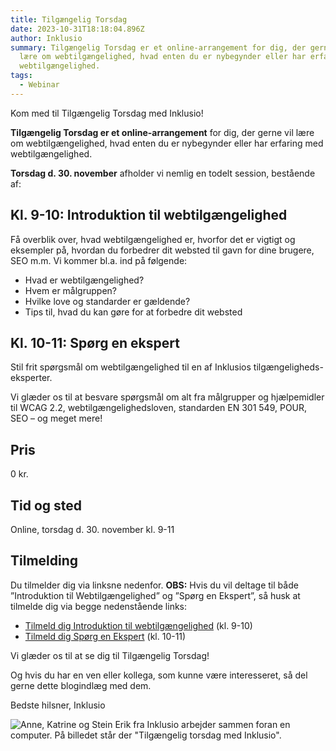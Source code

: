 ```yaml
---
title: Tilgængelig Torsdag
date: 2023-10-31T18:18:04.896Z
author: Inklusio
summary: Tilgængelig Torsdag er et online-arrangement for dig, der gerne vil
  lære om webtilgængelighed, hvad enten du er nybegynder eller har erfaring med
  webtilgængelighed.
tags:
  - Webinar
---
```

Kom med til Tilgængelig Torsdag med Inklusio!

**Tilgængelig Torsdag er et online-arrangement** for dig, der gerne vil lære om webtilgængelighed, hvad enten du er nybegynder eller har erfaring med webtilgængelighed. 

**Torsdag d. 30. november** afholder vi nemlig en todelt session, bestående af:

## Kl. 9-10: **Introduktion til webtilgængelighed**

Få overblik over, hvad webtilgængelighed er, hvorfor det er vigtigt og eksempler på, hvordan du forbedrer dit websted til gavn for dine brugere, SEO m.m. Vi kommer bl.a. ind på følgende: 

* Hvad er webtilgængelighed?
* Hvem er målgruppen?
* Hvilke love og standarder er gældende? 
* Tips til, hvad du kan gøre for at forbedre dit websted

## Kl. 10-11: **Spørg en ekspert**

Stil frit spørgsmål om webtilgængelighed til en af Inklusios tilgængeligheds-eksperter.

Vi glæder os til at besvare spørgsmål om alt fra målgrupper og hjælpemidler til WCAG 2.2, webtilgængelighedsloven, standarden EN 301 549, POUR, SEO – og meget mere! 

## **Pris**

0 kr.

## T﻿id og sted

O﻿nline, torsdag d. 30. november kl. 9-11

## **Tilmelding**

Du tilmelder dig via linksne nedenfor. **OBS:** Hvis du vil deltage til både ”Introduktion til Webtilgængelighed” og ”Spørg en Ekspert”, så husk at tilmelde dig via begge nedenstående links: 

* [﻿Tilmeld dig Introduktion til webtilgængelighed](https://us02web.zoom.us/webinar/register/WN_yfIft2xbSwuwWKnV6fWoKw) (﻿kl. 9-10)
* [Tilmeld dig Spørg en Ekspert](https://us02web.zoom.us/webinar/register/WN_0z9ytg6iS3SrG69JeUSGug) (kl. 10-11)

Vi glæder os til at se dig til Tilgængelig Torsdag!

Og hvis du har en ven eller kollega, som kunne være interesseret, så del gerne dette blogindlæg med dem.

Bedste hilsner, Inklusio



![Anne, Katrine og Stein Erik fra Inklusio arbejder sammen foran en computer. På billedet står der "Tilgængelig torsdag med Inklusio". ](/img/tilgængelig-torsdag-anne-katrine-stein-erik.png "Tilgængelig Torsdag med Inklusio")